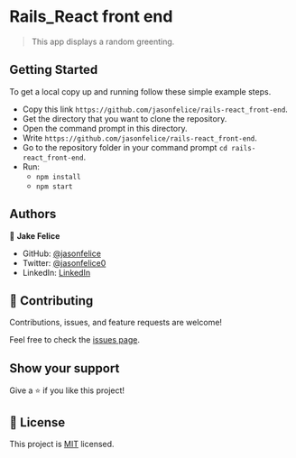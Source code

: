 # Rails_React front end
> This app displays a random greenting.

## Getting Started
To get a local copy up and running follow these simple example steps.

- Copy this link `https://github.com/jasonfelice/rails-react_front-end`.
- Get the directory that you want to clone the repository.
- Open the command prompt in this directory.
- Write `https://github.com/jasonfelice/rails-react_front-end`.
- Go to the repository folder in your command prompt `cd rails-react_front-end`.
- Run:
  - `npm install`
  - `npm start`

## Authors

👤 **Jake Felice**

- GitHub: [@jasonfelice](https://github.com/jasonfelice)
- Twitter: [@jasonfelice0](https://twitter.com/jasonfelice0)
- LinkedIn: [LinkedIn](https://www.linkedin.com/in/jason-felice-11a5a622b/)

## 🤝 Contributing

Contributions, issues, and feature requests are welcome!

Feel free to check the [issues page](../../issues/).

## Show your support

Give a ⭐️ if you like this project!

## 📝 License

This project is [MIT](./MIT.md) licensed.
